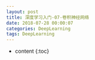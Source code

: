 ```yaml
---
layout: post
title: 深度学习入门-07-卷积神经网络
date: 2018-07-28 00:00:07
categories: DeepLearning
tags: DeepLearning
---
```

* content
{:toc}

